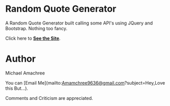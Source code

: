 # Random Quote Generator
 A Random Quote Generator built calling some API's using JQuery and Bootstrap. Nothing too fancy.

Click here to **[See the Site](https://random-quoter-moa.netlify.app/)**.

# Author

Michael Amachree

You can [Email Me](mailto:Amamchree9636@gmail.com?subject=Hey,Love this But...).

Comments and Criticism are appreciated.